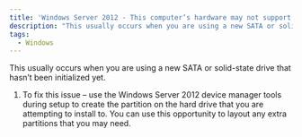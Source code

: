 ```yaml
---
title: 'Windows Server 2012 - This computer’s hardware may not support booting to this disk.'
description: "This usually occurs when you are using a new SATA or solid-state drive that hasn t been initialized yet."
tags:
  - Windows
---
```

This usually occurs when you are using a new SATA or solid-state drive that hasn&#8217;t been initialized yet.

  1. To fix this issue &#8211; use the Windows Server 2012 device manager tools during setup to create the partition on the hard drive that you are attempting to install to. You can use this opportunity to layout any extra partitions that you may need.
